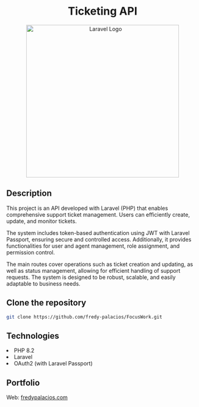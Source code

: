 




<h1 align="center">Ticketing API</h1>

<p align="center"><a href="https://laravel.com" target="_blank"><img src="https://raw.githubusercontent.com/laravel/art/master/logo-lockup/5%20SVG/2%20CMYK/1%20Full%20Color/laravel-logolockup-cmyk-red.svg" width="400" alt="Laravel Logo"></a></p>

## Description
This project is an API developed with Laravel (PHP) that enables comprehensive support ticket management. Users can efficiently create, update, and monitor tickets.

The system includes token-based authentication using JWT with Laravel Passport, ensuring secure and controlled access. Additionally, it provides functionalities for user and agent management, role assignment, and permission control.

The main routes cover operations such as ticket creation and updating, as well as status management, allowing for efficient handling of support requests. The system is designed to be robust, scalable, and easily adaptable to business needs.

## Clone the repository
   ```bash
   git clone https://github.com/fredy-palacios/FocusWork.git
   ```

## Technologies
<li>PHP 8.2</li>
<li>Laravel</li>
<li>OAuth2 (with Laravel Passport)</li>


## Portfolio
Web: [fredypalacios.com](https://fredypalacios.com)
